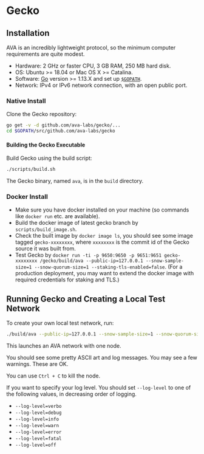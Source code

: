 # Gecko

## Installation

AVA is an incredibly lightweight protocol, so the minimum computer requirements are quite modest.

- Hardware: 2 GHz or faster CPU, 3 GB RAM, 250 MB hard disk.
- OS: Ubuntu >= 18.04 or Mac OS X >= Catalina.
- Software: [Go](https://golang.org/doc/install) version >= 1.13.X and set up [`$GOPATH`](https://github.com/golang/go/wiki/SettingGOPATH).
- Network: IPv4 or IPv6 network connection, with an open public port.

### Native Install

Clone the Gecko repository:

```sh
go get -v -d github.com/ava-labs/gecko/...
cd $GOPATH/src/github.com/ava-labs/gecko
```

#### Building the Gecko Executable

Build Gecko using the build script:

```sh
./scripts/build.sh
```

The Gecko binary, named `ava`, is in the `build` directory.

### Docker Install

- Make sure you have docker installed on your machine (so commands like `docker run` etc. are available).
- Build the docker image of latest gecko branch by `scripts/build_image.sh`.
- Check the built image by `docker image ls`, you should see some image tagged
  `gecko-xxxxxxxx`, where `xxxxxxxx` is the commit id of the Gecko source it was built from.
- Test Gecko by `docker run -ti -p 9650:9650 -p 9651:9651 gecko-xxxxxxxx /gecko/build/ava
   --public-ip=127.0.0.1 --snow-sample-size=1 --snow-quorum-size=1 --staking-tls-enabled=false`. (For a production deployment,
  you may want to extend the docker image with required credentials for
  staking and TLS.)

## Running Gecko and Creating a Local Test Network

To create your own local test network, run:

```sh
./build/ava --public-ip=127.0.0.1 --snow-sample-size=1 --snow-quorum-size=1 --staking-tls-enabled=false
```

This launches an AVA network with one node.

You should see some pretty ASCII art and log messages.
You may see a few warnings. These are OK.

You can use `Ctrl + C` to kill the node.

If you want to specify your log level. You should set `--log-level` to one of the following values, in decreasing order of logging.

- `--log-level=verbo`
- `--log-level=debug`
- `--log-level=info`
- `--log-level=warn`
- `--log-level=error`
- `--log-level=fatal`
- `--log-level=off`
